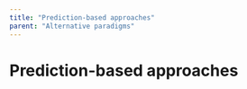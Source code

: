 ```yaml
---
title: "Prediction-based approaches"
parent: "Alternative paradigms"
---
```



# Prediction-based approaches
